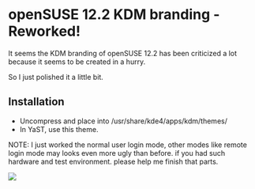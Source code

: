 # openSUSE 12.2 KDM branding - Reworked!

It seems the KDM branding of openSUSE 12.2 has been criticized a lot because it seems to be created in a hurry.

So I just polished it a little bit.

## Installation

* Uncompress and place into /usr/share/kde4/apps/kdm/themes/
* In YaST, use this theme.

NOTE: I just worked the normal user login mode, other modes like remote login mode may looks even more ugly than before.
if you had such hardware and test environment. please help me finish that parts.

![](https://raw.github.com/marguerite/openSUSE-12.2-KDM-branding-reworked/master/screenshot.png)
